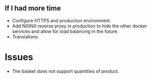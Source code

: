 ## If I had more time

- Configure HTTPS and production environment.
- Add NGINX reverse proxy in production to hide the other docker services and allow for load balancing in the future.
- Translations

# Issues

- The basket does not support quantities of product.
